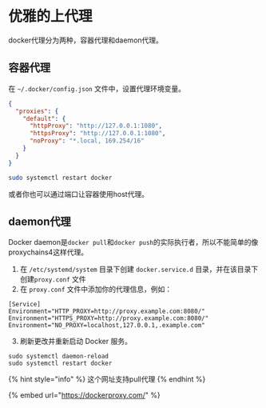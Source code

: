 # 优雅的上代理

docker代理分为两种，容器代理和daemon代理。

## 容器代理

在 `~/.docker/config.json` 文件中，设置代理环境变量。

```json
{
  "proxies": {
    "default": {
      "httpProxy": "http://127.0.0.1:1080",
      "httpsProxy": "http://127.0.0.1:1080",
      "noProxy": "*.local, 169.254/16"
    }
  }
}
```

```sh
sudo systemctl restart docker
```

或者你也可以通过端口让容器使用host代理。

## daemon代理

Docker daemon是`docker pull`和`docker push`的实际执行者，所以不能简单的像proxychains4这样代理。

1. 在 `/etc/systemd/system` 目录下创建 `docker.service.d` 目录，并在该目录下创建`proxy.conf` 文件
2. 在 `proxy.conf` 文件中添加你的代理信息，例如：

```
[Service]
Environment="HTTP_PROXY=http://proxy.example.com:8080/"
Environment="HTTPS_PROXY=http://proxy.example.com:8080/"
Environment="NO_PROXY=localhost,127.0.0.1,.example.com"
```

3. 刷新更改并重新启动 Docker 服务。

```
sudo systemctl daemon-reload
sudo systemctl restart docker
```

{% hint style="info" %}
这个网址支持pull代理
{% endhint %}

{% embed url="https://dockerproxy.com/" %}
